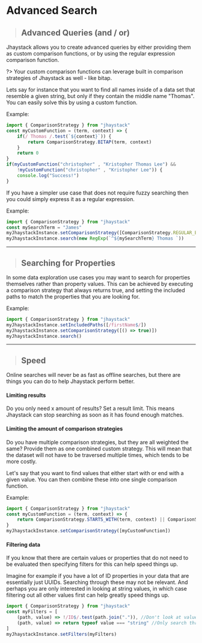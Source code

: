# Advanced Search

> ## Advanced Queries (and / or)

Jhaystack allows you to create advanced queries by either providing them as custom comparison functions, or by using the regular expression comparison function.

?> Your custom comparison functions can leverage built in comparison strategies of Jhaystack as well - like bitap.

Lets say for instance that you want to find all names inside of a data set that resemble a given string, but only if they contain the middle name "Thomas". You can easily solve this by using a custom function.

Example:
```javascript
import { ComparisonStrategy } from "jhaystack"
const myCustomFunction = (term, context) => {
    if(/ Thomas /.test(`${context}`)) {
        return ComparisonStrategy.BITAP(term, context)
    }
    return 0
}
if(myCustomFunction("christopher" , "Kristopher Thomas Lee") &&
    !myCustomFunction("christopher" , "Kristopher Lee")) {
    console.log("Success!")
}
```

If you have a simpler use case that does not require fuzzy searching then you could simply express it as a regular expression.

Example:
```javascript
import { ComparisonStrategy } from "jhaystack"
const mySearchTerm = "James"
myJhaystackInstance.setComparisonStrategy([ComparisonStrategy.REGULAR_EXPRESSION])
myJhaystackInstance.search(new RegExp(`^${mySearchTerm} Thomas `))
```

---

> ## Searching for Properties

In some data exploration use cases you may want to search for properties themselves rather than property values. This can be achieved by executing a comparison strategy that always returns true, and setting the included paths to match the properties that you are looking for.

Example:
```javascript
import { ComparisonStrategy } from "jhaystack"
myJhaystackInstance.setIncludedPaths([/firstName$/])
myJhaystackInstance.setComparisonStrategy([() => true)])
myJhaystackInstance.search()
```

---

> ## Speed

Online searches will never be as fast as offline searches, but there are things you can do to help Jhaystack perform better.

#### Limiting results
Do you only need x amount of results? Set a result limit. This means Jhaystack can stop searching as soon as it has found enough matches.

#### Limiting the amount of comparison strategies
Do you have multiple comparison strategies, but they are all weighted the same? Provide them as one combined custom strategy. This will mean that the dataset will not have to be traversed multiple times, which tends to be more costly.

Let's say that you want to find values that either start with or end with a given value. You can then combine these into one single comparison function.

Example:
```javascript
import { ComparisonStrategy } from "jhaystack"
const myCustomFunction = (term, context) => {
    return ComparisonStrategy.STARTS_WITH(term, context) || ComparisonStrategy.ENDS_WITH(term, context)
}
myJhaystackInstance.setComparisonStrategy([myCustomFunction])
```

#### Filtering data
If you know that there are certain values or properties that do not need to be evaluated then specifying filters for this can help speed things up.

Imagine for example if you have a lot of ID properties in your data that are essentially just UUIDs. Searching through these may not be relevant. And perhaps you are only interested in looking at string values, in which case filtering out all other values first can help greatly speed things up.

```javascript
import { ComparisonStrategy } from "jhaystack"
const myFilters = [
    (path, value) => !/ID$/.test(path.join(".")), //Don't look at values where the property ends with "ID"
    (path, value) => return typeof value === "string" //Only search through string values
]
myJhaystackInstance.setFilters(myFilters)
```
